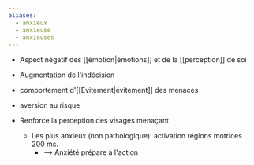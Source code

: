 ```yaml
---
aliases:
  - anxieux
  - anxieuse
  - anxieuses
---
```

- Aspect négatif des [[émotion|émotions]] et de la [[perception]] de soi
- Augmentation de l'indécision
- comportement d'[[Evitement|évitement]] des menaces
- aversion au risque

- Renforce la perception des visages menaçant
	- Les plus anxieux (non pathologique): activation régions motrices 200 ms.
		- --> Anxiété prépare à l'action
